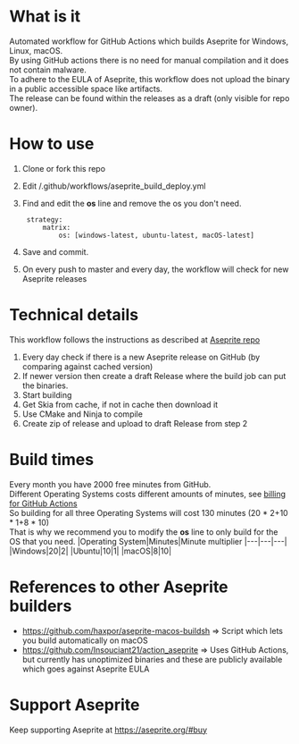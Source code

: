 
# What is it
Automated workflow for GitHub Actions which builds Aseprite for Windows, Linux, macOS.</br>
By using GitHub actions there is no need for manual compilation and it does not contain malware.</br>
To adhere to the EULA of Aseprite, this workflow does not upload the binary in a public accessible space like artifacts.</br>
The release can be found within the releases as a draft (only visible for repo owner).

# How to use
1. Clone or fork this repo
2. Edit /.github/workflows/aseprite_build_deploy.yml
3. Find and edit the **os** line and remove the os you don't need.

        strategy:
            matrix:
                os: [windows-latest, ubuntu-latest, macOS-latest]
4. Save and commit.
5. On every push to master and every day, the workflow will check for new Aseprite releases
        
# Technical details
This workflow follows the instructions as described at [Aseprite repo](https://github.com/aseprite/aseprite/blob/master/INSTALL.md)

1. Every day check if there is a new Aseprite release on GitHub (by comparing against cached version)
2. If newer version then create a draft Release where the build job can put the binaries.
3. Start building
4. Get Skia from cache, if not in cache then download it
5. Use CMake and Ninja to compile
6. Create zip of release and upload to draft Release from step 2

# Build times
Every month you have 2000 free minutes from GitHub.</br>
Different Operating Systems costs different amounts of minutes, see [billing for GitHub Actions](https://help.github.com/en/github/setting-up-and-managing-billing-and-payments-on-github/about-billing-for-github-actions#about-billing-for-github-actions)</br>
So building for all three Operating Systems will cost 130 minutes (20 * 2+10 * 1+8 * 10)</br>
That is why we recommend you to modify the **os** line to only build for the OS that you need.
|Operating System|Minutes|Minute multiplier
|---|---|---|
|Windows|20|2|
|Ubuntu|10|1|
|macOS|8|10|

# References to other Aseprite builders
- https://github.com/haxpor/aseprite-macos-buildsh => Script which lets you build automatically on macOS
- https://github.com/Insouciant21/action_aseprite => Uses GitHub Actions, but currently has unoptimized binaries and these are publicly available which goes against Aseprite EULA

# Support Aseprite
Keep supporting Aseprite at https://aseprite.org/#buy
